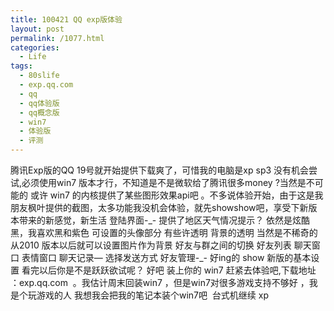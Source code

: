```yaml
---
title: 100421 QQ exp版体验
layout: post
permalink: /1077.html
categories:
  - Life
tags:
  - 80slife
  - exp.qq.com
  - qq
  - qq体验版
  - qq概念版
  - win7
  - 体验版
  - 评测
---
```

腾讯Exp版的QQ 19号就开始提供下载爽了，可惜我的电脑是xp sp3 没有机会尝试,必须使用win7 版本才行，不知道是不是微软给了腾讯很多money ?当然是不可能的 或许 win7 的内核提供了某些图形效果api吧 。不多说体验开始，由于这是我朋友枫叶提供的截图，太多功能我没机会体验，就先showshow吧，享受下新版本带来的新感觉，新生活 登陆界面-\_- 提供了地区天气情况提示？ 依然是炫酷黑，我喜欢黑和紫色 可设置的头像部分 有些许透明 背景的透明 当然是不稀奇的 从2010 版本以后就可以设置图片作为背景 好友与群之间的切换 好友列表 聊天窗口 表情窗口 聊天记录&#8212; 选择发送方式 好友管理-\_- 好ing的 show 新版的基本设置 看完以后你是不是跃跃欲试呢？ 好吧 装上你的 win7 赶紧去体验吧,下载地址 ：exp.qq.com  。我估计周末回装win7 ，但是win7对很多游戏支持不够好 ，我是个玩游戏的人 我想我会把我的笔记本装个win7吧  台式机继续 xp